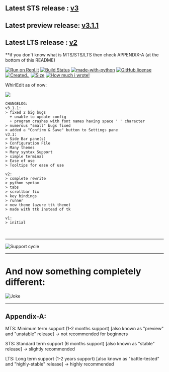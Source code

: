 ## Latest STS release : [v3](https://github.com/Whirlpool-Programmer/WhirlEdit/releases/tag/v3.1)
## Latest preview release: [v3.1.1](https://github.com/Whirlpool-Programmer/WhirlEdit/releases/tag/v3.1.1)
## Latest LTS release : [v2](https://github.com/Whirlpool-Programmer/WhirlEdit/releases/tag/v2)

\*\*if you don't know what is MTS/STS/LTS then check APPENDIX-A (at the bottom of this README)

[![Run on Repl.it](https://repl.it/badge/github/Whirlpool-programmer/WhirlEdit)](https://repl.it/github/whirlpool-programmer/WhirlEdit)
[![Build Status](https://github.com/whirlpool-programmer/whirledit/actions/workflows/python-app.yml/badge.svg)](https://github.com/whirlpool-programmer/whirledit/actions/workflows/python-app.yml)
[![made-with-python](https://img.shields.io/badge/Made%20with-Python-1f425f.svg)](https://www.python.org/)
[![GitHub license](https://img.shields.io/github/license/Whirlpool-programmer/whirledit.svg)](https://github.com/whirlpool-programmer/whirledit/blob/master/LICENSE)
[![Created..](https://badges.pufler.dev/created/Whirlpool-Programmer/Whirledit)]() 
[![Size](https://shields.io/github/repo-size/Whirlpool-Programmer/whirledit)]()
[![How much i wrote!](https://shields.io/tokei/lines/github/whirlpool-programmer/whirledit)]()

WhirlEdit as of now:

![](https://github.com/Whirlpool-Programmer/WhirlEdit/raw/main/screenshot.png)

```
CHANGELOG:
v3.1.1:
> fixed 2 big bugs
  + unable to update config
  + program crashes with font names having space ' ' character
> numerous "small" bugs fixed
> added a "Confirm & Save" button to Settings pane
v3.1:
> Side Bar pane(s)
> Configuration File
> Many themes
> Many syntax Support
> simple terminal
> Ease of use 
> Tooltips for ease of use

v2:
> complete rewrite
> python syntax
> tabs
> scrollbar fix
> key bindings
> runner
> new theme (azure ttk theme)
> made with ttk instead of tk

v1:
> initial
```
<br>
<hr>
<img src = "https://github.com/Whirlpool-Programmer/WhirlEdit/raw/main/support.png" alt = "Support cycle"/>
<hr>

# And now something completely different:

![Joke](https://readme-jokes.vercel.app/api)


<hr>

## Appendix-A:

MTS: Minimum term support (1-2 months support) [also known as "preview" and "unstable" release] -> not recommended for beginners

STS: Standard term support (6 months support) [also known as "stable" release] -> slightly recommended

LTS: Long term support (1-2 years support) [also known as "battle-tested" and "highly-stable" release] -> highly recommended
